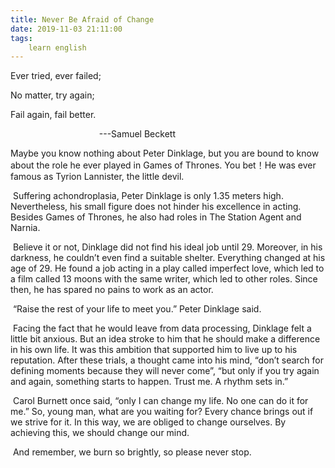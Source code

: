 ```yaml
---
title: Never Be Afraid of Change
date: 2019-11-03 21:11:00
tags:
    learn english
---
```

Ever
tried, ever failed;

No
matter, try again;

Fail
again, fail better.

                                    ---Samuel
Beckett

Maybe
you know nothing about Peter Dinklage, but you are bound to know about the role
he ever played in Games of Thrones. You bet！He was ever famous as Tyrion Lannister, the little
devil. 

 Suffering
achondroplasia, Peter Dinklage is only 1.35 meters high. Nevertheless, his
small figure does not hinder his excellence in acting. Besides Games of Thrones,
he also had roles in The Station Agent
and Narnia.

 Believe
it or not, Dinklage did not find his ideal job until 29. Moreover, in his
darkness, he couldn’t even find a suitable shelter. Everything changed at his
age of 29. He found a job acting in a play called imperfect love, which led to a film called 13 moons with the same writer, which led to other roles. Since
then, he has spared no pains to work as an actor.

 “Raise
the rest of your life to meet you.” Peter Dinklage said.

 Facing
the fact that he would leave from data processing, Dinklage felt a little bit
anxious. But an idea stroke to him that he should make a difference in his own
life. It was this ambition that supported him to live up to his reputation.
After these trials, a thought came into his mind, “don’t search for defining
moments because they will never come”, “but only if you try again and again,
something starts to happen. Trust me. A rhythm sets in.”

 Carol
Burnett once said, “only I can change my life. No one can do it for me.” So,
young man, what are you waiting for? Every chance brings out if we strive for
it. In this way, we are obliged to change ourselves. By achieving this, we
should change our mind. 

 And
remember, we burn so brightly, so please never stop.

 